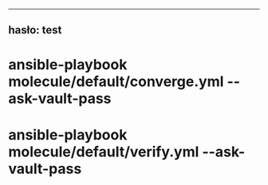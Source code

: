 


-----------------------------------------------------
hasło:  test 
-----------------------------------------------------

# ansible-playbook molecule/default/converge.yml --ask-vault-pass
# ansible-playbook molecule/default/verify.yml --ask-vault-pass